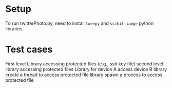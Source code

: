 # Setup
To run twitterPhoto.py, need to install `tweepy` and `scikit-iamge` python libraries.


# Test cases

First level Library accessing protected files (e.g., ssh key file)
second level library accessing protected files
Library for device A access device B
library create a thread to access protected file
library spawn a process to access protected file
